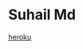 # Suhail Md


[heroku](https://dashboard.heroku.com/new?button-url=https%3A%2F%2Fgithub.com%2FSyedTahseen%2F&template=https%3A%2F%2Fgithub.com/syedtahseen/Suhail-Mdx&version=1.3.1&auther=Suhail%20Tech%20Info#)


